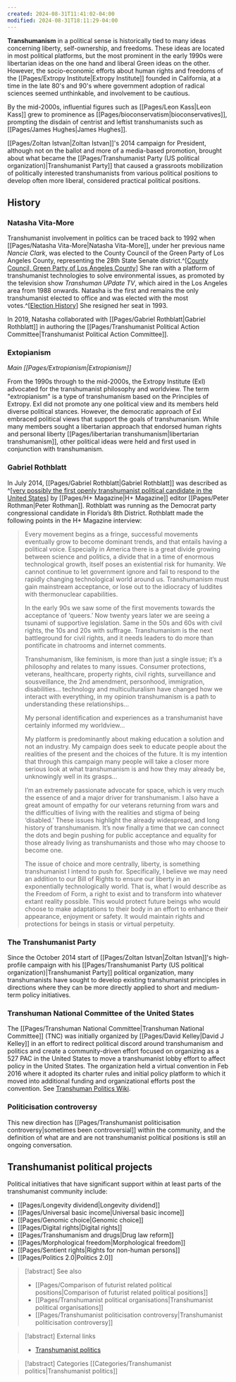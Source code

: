 ```yaml
---
created: 2024-08-31T11:41:02-04:00
modified: 2024-08-31T18:11:29-04:00
---
```

**Transhumanism** in a political sense is historically tied to many ideas concerning liberty, self-ownership, and freedoms. These ideas are located in most political platforms, but the most prominent in the early 1990s were libertarian ideas on the one hand and liberal Green ideas on the other. However, the socio-economic efforts about human rights and freedoms of the [[Pages/Extropy Institute|Extropy Institute]] founded in California, at a time in the late 80's and 90's where government adoption of radical sciences seemed unthinkable, and involvement to be cautious.

By the mid-2000s, influential figures such as [[Pages/Leon Kass|Leon Kass]] grew to prominence as [[Pages/bioconservatism|bioconservatives]], prompting the disdain of centrist and leftist transhumanists such as [[Pages/James Hughes|James Hughes]].

[[Pages/Zoltan Istvan|Zoltan Istvan]]'s 2014 campaign for President, although not on the ballot and more of a media-based promotion, brought about what became the [[Pages/Transhumanist Party (US political organization)|Transhumanist Party]] that caused a grassroots mobilization of politically interested transhumanists from various political positions to develop often more liberal, considered practical political positions.

## History

### Natasha Vita-More
Transhumanist involvement in politics can be traced back to 1992 when [[Pages/Natasha Vita-More|Natasha Vita-More]], under her previous name *Nancie Clark*, was elected to the County Council of the Green Party of Los Angeles County, representing the 28th State Senate district.^[[County Council, Green Party of Los Angeles County](http://losangeles.cagreens.org/county-council)] She ran with a platform of transhumanist technologies to solve environmental issues, as promoted by the television show *Transhuman UPdate TV*, which aired in the Los Angeles area from 1988 onwards. Natasha is the first and remains the only transhumanist elected to office and was elected with the most votes.^[[Election History](http://www.cagreens.org/lacounty/cc/election_history_92_00.html)] She resigned her seat in 1993.

In 2019, Natasha collaborated with [[Pages/Gabriel Rothblatt|Gabriel Rothblatt]] in authoring the [[Pages/Transhumanist Political Action Committee|Transhumanist Political Action Committee]].

### Extopianism
*Main [[Pages/Extropianism|Extropianism]]*

From the 1990s through to the mid-2000s, the Extropy Institute (ExI) advocated for the transhumanist philosophy and worldview. The term "extropianism" is a type of transhumanism based on the Principles of Extropy. ExI did not promote any one political view and its members held diverse political stances. However, the democratic approach of ExI embraced political views that support the goals of transhumanism. While many members sought a libertarian approach that endorsed human rights and personal liberty [[Pages/libertarian transhumanism|libertarian transhumanism]], other political ideas were held and first used in conjunction with transhumanism.

### Gabriel Rothblatt
In July 2014, [[Pages/Gabriel Rothblatt|Gabriel Rothblatt]] was described as ^[[very possibly the first openly transhumanist political candidate in the United States](http://hplusmagazine.com/2014/07/01/interview-gabriel-rothblatt-congressional-candidate-in-floridas-8th-district/)] by [[Pages/H+ Magazine|H+ Magazine]] editor [[Pages/Peter Rothman|Peter Rothman]]. Rothblatt was running as the Democrat party congressional candidate in Florida’s 8th District. Rothblatt made the following points in the H+ Magazine interview:

<blockquote>
Every movement begins as a fringe, successful movements eventually grow to become dominant trends, and that entails having a political voice. Especially in America there is a great divide growing between science and politics, a divide that in a time of enormous technological growth, itself poses an existential risk for humanity. We cannot continue to let government ignore and fail to respond to the rapidly changing technological world around us. Transhumanism must gain mainstream acceptance, or lose out to the idiocracy of luddites with thermonuclear capabilities.

In the early 90s we saw some of the first movements towards the acceptance of ‘queers.’ Now twenty years later we are seeing a tsunami of supportive legislation. Same in the 50s and 60s with civil rights, the 10s and 20s with suffrage. Transhumanism is the next battleground for civil rights, and it needs leaders to do more than pontificate in chatrooms and internet comments.

Transhumanism, like feminism, is more than just a single issue; it’s a philosophy and relates to many issues. Consumer protections, veterans, healthcare, property rights, civil rights, surveillance and sousveillance, the 2nd amendment, personhood, immigration, disabilities… technology and multiculturalism have changed how we interact with everything, in my opinion transhumanism is a path to understanding these relationships...

My personal identification and experiences as a transhumanist have certainly informed my worldview...

My platform is predominantly about making education a solution and not an industry. My campaign does seek to educate people about the realities of the present and the choices of the future. It is my intention that through this campaign many people will take a closer more serious look at what transhumanism is and how they may already be, unknowingly well in its grasps...

I’m an extremely passionate advocate for space, which is very much the essence of and a major driver for transhumanism. I also have a great amount of empathy for our veterans returning from wars and the difficulties of living with the realities and stigma of being ‘disabled.’ These issues highlight the already widespread, and long history of transhumanism. It’s now finally a time that we can connect the dots and begin pushing for public acceptance and equality for those already living as transhumanists and those who may choose to become one.

The issue of choice and more centrally, liberty, is something transhumanist I intend to push for. Specifically, I believe we may need an addition to our Bill of Rights to ensure our liberty in an exponentially technologically world. That is, what I would describe as the Freedom of Form, a right to exist and to transform into whatever extant reality possible. This would protect future beings who would choose to make adaptations to their body in an effort to enhance their appearance, enjoyment or safety. It would maintain rights and protections for beings in stasis or virtual perpetuity.
</blockquote>

### The Transhumanist Party
Since the October 2014 start of [[Pages/Zoltan Istvan|Zoltan Istvan]]'s high-profile campaign with his [[Pages/Transhumanist Party (US political organization)|Transhumanist Party]] political organization, many transhumanists have sought to develop existing transhumanist principles in directions where they can be more directly applied to short and medium-term policy initiatives.

### Transhuman National Committee of the United States
The [[Pages/Transhuman National Committee|Transhuman National Committee]] (TNC) was initially organized by [[Pages/David Kelley|David J Kelley]] in an effort to redirect political discord around transhumanism and politics and create a community-driven effort focused on organizing as a 527 PAC in the United States to move a transhumanist lobby effort to affect policy in the United States. The organization held a virtual convention in Feb 2016 where it adopted its charter rules and initial policy platform to which it moved into additional funding and organizational efforts post the convention. See [Transhuman Politics Wiki](http://wiki.TranshumanPolitics.com/).

### Politicisation controversy
This new direction has [[Pages/Transhumanist politicisation controversy|sometimes been controversial]] within the community, and the definition of what are and are not transhumanist political positions is still an ongoing conversation.

## Transhumanist political projects
Political initiatives that have significant support within at least parts of the transhumanist community include:

* [[Pages/Longevity dividend|Longevity dividend]]
* [[Pages/Universal basic income|Universal basic income]]
* [[Pages/Genomic choice|Genomic choice]]
* [[Pages/Digital rights|Digital rights]]
* [[Pages/Transhumanism and drugs|Drug law reform]]
* [[Pages/Morphological freedom|Morphological freedom]]
* [[Pages/Sentient rights|Rights for non-human persons]]
* [[Pages/Politics 2.0|Politics 2.0]]

> [!abstract] See also
> - [[Pages/Comparison of futurist related political positions|Comparison of futurist related political positions]]
> - [[Pages/Transhumanist political organisations|Transhumanist political organisations]]
> - [[Pages/Transhumanist politicisation controversy|Transhumanist politicisation controversy]]

> [!abstract] External links
> - [Transhumanist politics](https://en.wikipedia.org/wiki/Transhumanist_politics)

> [!abstract] Categories
> [[Categories/Transhumanist politics|Transhumanist politics]]
